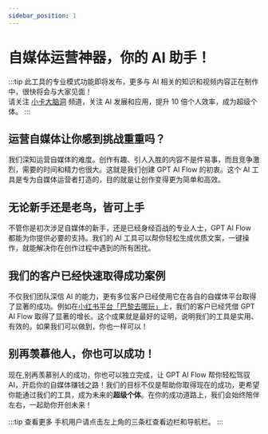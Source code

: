 ```yaml
---
sidebar_position: 1
---
```


# 自媒体运营神器，你的 AI 助手！

<!--
:::tip 优化
标题需要更短。
内容需要更细致。
::: -->

:::tip
此工具的专业模式功能即将发布，更多与 AI 相关的知识和视频内容正在制作中，很快将会与大家见面！  
请关注 [小卡大脑洞](https://space.bilibili.com/137975681) 频道，关注 AI 发展和应用，提升 10 倍个人效率，成为超级个体。
:::

## 运营自媒体让你感到挑战重重吗？

我们深知运营自媒体的难度。创作有趣、引人入胜的内容不是件易事，而且竞争激烈，需要的时间和精力也很大。这就是我们创建 GPT AI Flow 的初衷。这个 AI 工具是专为自媒体运营者打造的，目的就是让创作变得更为简单和高效。

## 无论新手还是老鸟，皆可上手

不管你是初次涉足自媒体的新手，还是已经身经百战的专业人士，GPT AI Flow 都能为你提供必要的支持。我们的 AI 工具可以帮你轻松生成优质文案，一键操作，就能解决你在创作过程中遇到的所有困扰。

## 我们的客户已经快速取得成功案例

不仅我们团队深信 AI 的能力，更有多位客户已经使用它在各自的自媒体平台取得了显著的成功。例如在<a target="_blank" href="https://www.xiaohongshu.com/user/profile/56cf33c550c4b408633787cf">小红书平台「巴黎去哪玩」</a>上，我们的客户已经凭借 GPT AI Flow 取得了显著的增长。这个成果就是最好的证明，说明我们的工具是实用、有效的。如果我们可以做到，你也一样可以！

## 别再羡慕他人，你也可以成功！

现在,别再羡慕别人的成功，你也可以独立完成，让 GPT AI Flow 帮你轻松驾驭 AI，开启你的自媒体赚钱之路！我们的目标不仅是帮助你取得现在的成功，更希望你能通过我们的工具，成为未来的**超级个体**。在你的成功道路上，我们会始终陪伴左右，一起助你开创未来！

:::tip 查看更多
手机用户请点击左上角的三条杠查看边栏和导航栏。
:::
